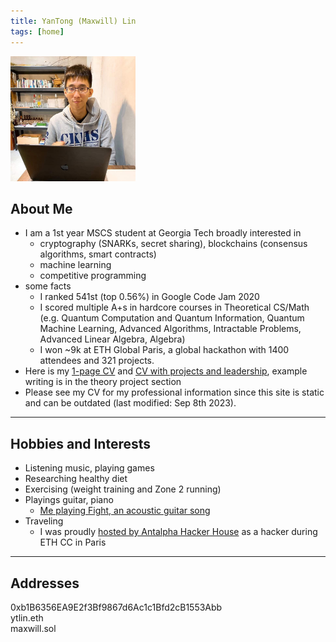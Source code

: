 ```yaml
---
title: YanTong (Maxwill) Lin
tags: [home]
---
```


<img src="img/profile.jpg" alt="drawing" width="200"/>

## About Me
- I am a 1st year MSCS student at Georgia Tech broadly interested in
    - cryptography (SNARKs, secret sharing), blockchains (consensus algorithms, smart contracts)
    - machine learning
    - competitive programming
- some facts
    - I ranked 541st (top 0.56%) in Google Code Jam 2020
    - I scored multiple A+s in hardcore courses in Theoretical CS/Math (e.g. Quantum Computation and Quantum Information, Quantum Machine Learning, Advanced Algorithms, Intractable Problems, Advanced Linear Algebra, Algebra)
    - I won ~9k at ETH Global Paris, a global hackathon with 1400 attendees and 321 projects.
- Here is my [1-page CV](https://drive.google.com/file/d/16nkGvbMUJJ8JabQOxMNzgntl9-LsBaEd) and [CV with projects and leadership](https://drive.google.com/file/d/1ntaSsTQ9a0-AxTWxOlPUJBn5N1Ntv3ho/view?usp=sharing), example writing is in the theory project section
- Please see my CV for my professional information since this site is static and can be outdated (last modified: Sep 8th 2023).

---

## Hobbies and Interests
- Listening music, playing games
- Researching healthy diet
- Exercising (weight training and Zone 2 running)
- Playings guitar, piano
    - [Me playing Fight, an acoustic guitar song](https://youtu.be/XmpmadFYGOk)
- Traveling
    - I was proudly [hosted by Antalpha Hacker House](https://youtu.be/MSYaon4zNsc?si=ac7TzA_bLDmVUMfR) as a hacker during ETH CC in Paris

---

## Addresses
0xb1B6356EA9E2f3Bf9867d6Ac1c1Bfd2cB1553Abb  
ytlin.eth  
maxwill.sol
